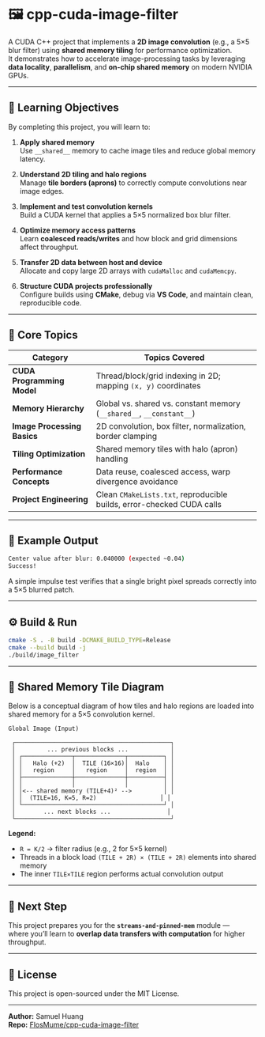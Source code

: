 # 🖼️ cpp-cuda-image-filter

A CUDA C++ project that implements a **2D image convolution** (e.g., a 5×5 blur filter) using **shared memory tiling** for performance optimization.  
It demonstrates how to accelerate image-processing tasks by leveraging **data locality**, **parallelism**, and **on-chip shared memory** on modern NVIDIA GPUs.

---

## 🎯 Learning Objectives

By completing this project, you will learn to:

1. **Apply shared memory**  
   Use `__shared__` memory to cache image tiles and reduce global memory latency.

2. **Understand 2D tiling and halo regions**  
   Manage **tile borders (aprons)** to correctly compute convolutions near image edges.

3. **Implement and test convolution kernels**  
   Build a CUDA kernel that applies a 5×5 normalized box blur filter.

4. **Optimize memory access patterns**  
   Learn **coalesced reads/writes** and how block and grid dimensions affect throughput.

5. **Transfer 2D data between host and device**  
   Allocate and copy large 2D arrays with `cudaMalloc` and `cudaMemcpy`.

6. **Structure CUDA projects professionally**  
   Configure builds using **CMake**, debug via **VS Code**, and maintain clean, reproducible code.

---

## 🧠 Core Topics

| Category | Topics Covered |
|-----------|----------------|
| **CUDA Programming Model** | Thread/block/grid indexing in 2D; mapping `(x, y)` coordinates |
| **Memory Hierarchy** | Global vs. shared vs. constant memory (`__shared__`, `__constant__`) |
| **Image Processing Basics** | 2D convolution, box filter, normalization, border clamping |
| **Tiling Optimization** | Shared memory tiles with halo (apron) handling |
| **Performance Concepts** | Data reuse, coalesced access, warp divergence avoidance |
| **Project Engineering** | Clean `CMakeLists.txt`, reproducible builds, error-checked CUDA calls |

---

## 🧩 Example Output

```bash
Center value after blur: 0.040000 (expected ~0.04)
Success!
```
A simple impulse test verifies that a single bright pixel spreads correctly into a 5×5 blurred patch.

---

## ⚙️ Build & Run

```bash
cmake -S . -B build -DCMAKE_BUILD_TYPE=Release
cmake --build build -j
./build/image_filter
```

---

## 🧱 Shared Memory Tile Diagram

Below is a conceptual diagram of how tiles and halo regions are loaded into shared memory for a 5×5 convolution kernel.

```
Global Image (Input)

 ┌────────────────────────────────────────────┐
 │         ... previous blocks ...            │
 │ ┌──────────────┬──────────────┬──────────┐ │
 │ │   Halo (+2)  │  TILE (16×16)│  Halo    │ │
 │ │   region     │   region     │  region  │ │
 │ ├──────────────┼──────────────┼──────────┤ │
 │ │              │              │          │ │
 │ │<-- shared memory (TILE+4)² -->         │ │
 │ │  (TILE=16, K=5, R=2)                  │ │
 │ └────────────────────────────────────────┘ │
 │        ... next blocks ...                │
 └────────────────────────────────────────────┘
```

**Legend:**
- `R = K/2` → filter radius (e.g., 2 for 5×5 kernel)
- Threads in a block load `(TILE + 2R) × (TILE + 2R)` elements into shared memory
- The inner `TILE×TILE` region performs actual convolution output

---

## 🧭 Next Step
This project prepares you for the **`streams-and-pinned-mem`** module —  
where you’ll learn to **overlap data transfers with computation** for higher throughput.

---

## 📄 License
This project is open-sourced under the MIT License.

---

**Author:** Samuel Huang  
**Repo:** [FlosMume/cpp-cuda-image-filter](https://github.com/FlosMume/cpp-cuda-image-filter)
